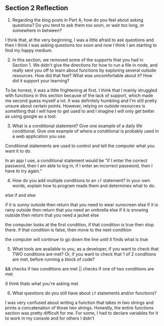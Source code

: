 ## Section 2 Reflection

1. Regarding the blog posts in Part A, how do you feel about asking questions? Do you tend to ask them too soon, or wait too long, or somewhere in between?

I think that, at the very beginning, I was a little afraid to ask questions and then I think I was asking questions too soon and now I think I am starting to find my happy medium.


2. In this section, we removed some of the supports that you had in Section 1. We didn't give the directions for how to run a file in node, and really sent you off to learn about functions by exploring several outside resources. How did that feel? What was uncomfortable about it? How did it support your learning?

To be honest, it was a little frightening at first. I think that I mainly struggled with functions in this section because of the lack of support, which made me second guess myself a lot. It was definitely humbling and I'm still pretty unsure about certain points. However, relying on outside resources is something that I will have to get used to and I imagine I will only get better as using google as a tool.


3. What is a conditional statement? Give one example of a daily life conditional. Give one example of where a conditional is probably used in a web application you use.

Conditional statements are used to control and tell the computer what you want it to do.

In an app I use, a conditional statement would be "if I enter the correct password, then I am able to log in; if I enter an incorrect password, then I have to try again."

4. How do you add multiple conditions to an `if` statement? In your own words, explain how to program reads them and determines what to do.

else if and else

if it is sunny outside then return that you need to wear sunscreen
else if it is rainy outside then return that you need an umbrella
else if it is snowing outside then return that you need a jacket
else

the computer looks at the first condition, if that condition is true then stop there.
if that condition is false, then move to the next condition

the computer will continue to go down the line until it finds what is true

5. What tools are available to you, as a developer, if you want to check that TWO conditions are met? Or, if you want to check that 1 of 2 conditions are met, before running a block of code?

&& checks if two conditions are met
|| checks if one of two conditions are met

(I think thats what you're asking me)

6. What questions do you still have about `if` statements and/or functions?

I was very confused about writing a function that takes in two strings and prints a concatenation of those two strings. Honestly, the entire functions section was pretty difficult for me. For some, I had to declare variables for it to work in my console and for others I didn't
